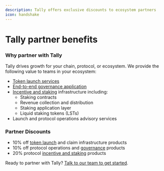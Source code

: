 ```yaml
---
description: Tally offers exclusive discounts to ecosystem partners
icon: handshake
---
```


# Tally partner benefits

### Why partner with Tally

Tally drives growth for your chain, protocol, or ecosystem. We provide the following value to teams in your ecosystem:

* [Token launch services](launch/)
* [End-to-end governance application](governance/)
* [Incentive and staking](staking/) infrastructure including:
  * Staking contracts
  * Revenue collection and distribution
  * Staking application layer
  * Liquid staking tokens (LSTs)
* Launch and protocol operations advisory services

### Partner Discounts

* 10% off [token launch](launch/) and claim infrastructure products
* 10% off protocol operations and [governance](governance/) products
* 20% protocol [incentive and staking](staking/) products



Ready to partner with Tally? [Talk to our team to get started](http://tally.xyz/contact).

